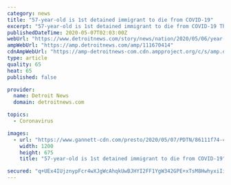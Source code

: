 ```yaml
---
category: news
title: "57-year-old is 1st detained immigrant to die from COVID-19"
excerpt: "57-year-old is 1st detained immigrant to die from COVID-19 The detainee had been held at the Otay Mesa Detention Center in San Diego and hospitalized since late April Check out this story on detroitnews.com: https://www.detroitnews.com/story/news/nation ..."
publishedDateTime: 2020-05-07T02:03:00Z
webUrl: "https://www.detroitnews.com/story/news/nation/2020/05/06/year-old-st-detained-immigrant-die-covid/111670414/"
ampWebUrl: "https://amp.detroitnews.com/amp/111670414"
cdnAmpWebUrl: "https://amp-detroitnews-com.cdn.ampproject.org/c/s/amp.detroitnews.com/amp/111670414"
type: article
quality: 65
heat: 65
published: false

provider:
  name: Detroit News
  domain: detroitnews.com

topics:
  - Coronavirus

images:
  - url: "https://www.gannett-cdn.com/presto/2020/05/07/PDTN/86111f74-4460-48e6-97ea-3be05397300b-AP20127855079461.jpg?auto=webp&crop=2069,1164,x0,y73&format=pjpg&width=1200"
    width: 1200
    height: 675
    title: "57-year-old is 1st detained immigrant to die from COVID-19"

secured: "q+UEx4IUjznypFcr4wXJgWcAhqkUwBJHYI2FF1YgW342GPE+xTsM8HwhyxiIiWOcRrXoK2YVDTQuVf5D5EC4+L1HtcIYfnhkf382JgWdDUBov+AiZt2US/wOvbm+rGkQ8x4HmcTXwcGLa+jwC9cFjcyqW8SKGYTpXpuLC4hO8dsjYZykr3EGhkI0ssLM0v3qDNJwK48vTCl/BrdXR+0taVDQx6uXb0zH0maUQa/Ue/63SZzVWb0W3ehhpj6MCoJB9w7XOiSNLy/oLq4HGOFx3RpNgrqCczJBeq+pqW+1lwGx0+ij/RDSNi3DzZiDB4g4;hG/TwZ6URNtlnSkpzgrgig=="
---
```



